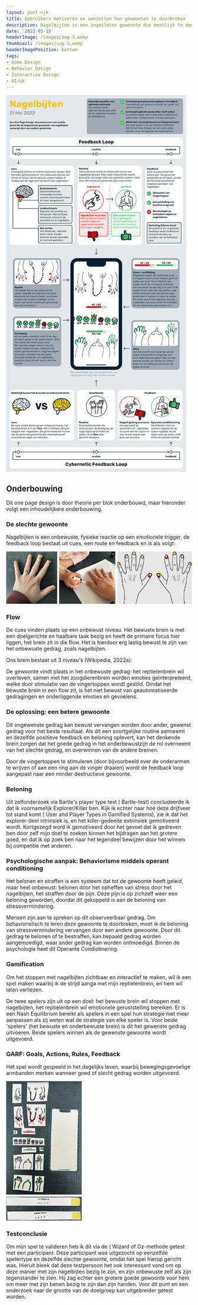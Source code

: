 ```yaml
---
layout: post.njk
title: Gebruikers motiveren en aanzetten hun gewoontes te doorbreken
description: Nagelbijten is een ingesleten gewoonte die moeilijk te doorbreken is, diep verankerd zit in ons onbewuste gedrag. Met behulp van gedragstheorieën, gamification, en een low-fidelity prototype heb ik een concept ontwikkeld dat deze gewoonte op een unieke en interactieve manier aanpakt.
date: '2022-03-15'
headerImage: /images/sag-3.webp
thumbnail: /images/sag-3.webp
headerImagePosition: bottom
tags:
- Game Design
- Behavior Design
- Interaction Design
- UI/UX
---
```


![Enkel-pagina's weergave en uitleg van het 'stoppen met nagelbijten'-spelconcept, PDF-versie - Enkel-pagina's weergave en uitleg van het 'stoppen met nagelbijten'-spelconcept](/images/SAG-LWG3_OnePageDesign_V1.0.png)

## Onderbouwing

Dit one page design is door theorie per blok onderbouwd, maar hieronder volgt een inhoudelijkere onderbouwing.

### De slechte gewoonte

Nagelbijten is een onbewuste, fysieke reactie op een emotionele trigger, de feedback loop bestaat uit cues, een route en feedback en is als volgt:

![Bewustwording door bepalen van cues, beïnvloeding van routine en vastleggen van feedback - Bewustwording door bepalen van cues, beïnvloeding van routine en vastleggen van feedback](/images/sag-lwg3-bewustwording.png)

### Flow

De cues vinden plaats op een onbewust niveau. Het bewuste brein is met een doelgerichte en haalbare taak bezig en heeft de primaire focus hier liggen, het brein zit in die flow. Het is hierdoor erg lastig bewust te zijn van het onbewuste gedrag, zoals nagelbijten.

Ons brein bestaat uit 3 niveau's (Wikipedia, 2022a):

De gewoonte vindt plaats in het onbewuste gedrag: het reptielenbrein wil overleven, samen met het zoogdierenbrein worden emoties geïnterpreteerd, welke door stimulatie van de vingertoppen wordt gestild. Omdat het bewuste brein in een flow zit, is het niet bewust van geautomatiseerde gedragingen en onderliggende emoties en gevoelens.

### De oplossing: een betere gewoonte

Dit ongewenste gedrag kan bewust vervangen worden door ander, gewenst gedrag voor het beste resultaat. Als dit een soortgelijke routine aanneemt en dezelfde positieve feedback en beloning oplevert, kan het denkende brein zorgen dat het goede gedrag in het onderbewustzijn de rol overneemt van het slechte gedrag, en overwinnen van de andere breinen.

Door de vingertoppen te stimuleren (door bijvoorbeeld over de onderarmen te wrijven of aan een ring aan de vinger draaien) wordt de feedback loop aangepast naar een minder destructieve gewoonte.

### Beloning

Uit zelfonderzoek via Bartle's player type test ( Bartle-test) concludeerde ik dat ik voornamelijk Explorer/Killer ben. Kijk ik echter naar hoe deze drijfveer tot stand komt ( User and Player Types in Gamified Systems), zie ik dat het explorer-deel intrinsiek is, en het killer-gedeelte extrinsiek gemotiveerd wordt. Kortgezegd word ik gemotiveerd door het gevoel dat ik gedreven ben door zelf mijn doel te zoeken binnen het bijdragen aan het grotere goed, en dat ik op zoek ben naar het tegendeel bewijzen door het winnen bij competitie met anderen.

### Psychologische aanpak: Behaviorisme middels operant conditioning

Het belonen en straffen is een systeem dat tot de gewoonte heeft geleid, maar heel onbewust: belonen door het opheffen van stress door het nagelbijten, het straffen door de pijn. Deze pijn is op zichzelf weer een beloning geworden, doordat dit gekoppeld is aan de beloning van stressvermindering.

Mensen zijn aan te spreken op dit observeerbaar gedrag. Om behavioristisch te leren deze gewoonte te doorbreken, moet ik de beloning van stressvermindering vervangen door een andere gewoonte. Door dit gedrag te belonen of te bestraffen, kan bepaald gedrag worden aangemoedigd, waar ander gedrag kan worden ontmoedigd. Binnen de psychologie heet dit Operante Condiotinering.

### Gamification

Om het stoppen met nagelbijten zichtbaar en interactief te maken, wil ik een spel maken waarbij ik de strijd aanga met mijn reptielenbrein, en hem wil laten verliezen.

De twee spelers zijn uit op een doel: het bewuste brein wil stoppen met nagelbijten, het reptielenbrein wil emotionele geruststelling bereiken. Er is een Nash Equilibrium bereikt als spelers in een spel hun strategie niet meer aanpassen als zij weten wat de strategie van elke speler is. Voor beide 'spelers' (het bewuste en onderbewuste brein) is dit het gewenste gedrag uitvoeren. Beide spelers winnen als de gewenste gewoonte wordt uitgevoerd.

### GARF: Goals, Actions, Rules, Feedback

Het spel wordt gespeeld in het dagelijks leven, waarbij bewegingsgevoelige armbanden merken wanneer goed of slecht gedrag worden uitgevoerd.

![Low Fidelity Prototype van het spel, zoals getest met participant - Low Fidelity Prototype van het spel, zoals getest met participant](/images/sag-lwg3-paper-prototype.png)

### Testconclusie

Om mijn spel te valideren heb ik dit via de ( Wizard of Oz-methode getest met een participant. Deze participant was uitgezocht op eenzelfde spelertype en dezelfde slechte gewoonte, omdat het spel hierop gericht was. Hieruit bleek dat deze testpersoon het ook interessant vond om op deze manier met zijn nagelbijten bezig te zijn, en zijn onbewuste zelf als zijn tegenstander te zien. Hij zag echter een grotere goede gewoonte voor hem om meer met zijn benen bezig te zijn dan zijn handen. Voor dit punt en een onderzoek naar de grootte van de doelgroep kan uitgebreider getest worden.

